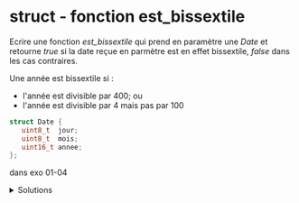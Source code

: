 # struct - fonction est_bissextile
Ecrire une fonction *est_bissextile* qui prend en paramètre une *Date* et retourne *true* si la date reçue en parmètre est en effet bissextile, *false* dans les cas contraires.

Une année est bissextile si :<br>
   - l'année est divisible par 400; ou<br>
   - l'année est divisible par 4 mais pas par 100

~~~cpp
struct Date {
   uint8_t  jour;
   uint8_t  mois;
   uint16_t annee;
};
~~~


dans exo 01-04













<details>
<summary>Solutions</summary>

~~~cpp
// à noter
// paramètre en référence constante pour
// pouvoir passer une constante en paramètre

bool est_bissextile(const Date& d) {
   return d.annee % 400 == 0 or
          (d.annee % 4 == 0 and d.annee % 100);
}

~~~
</details>

